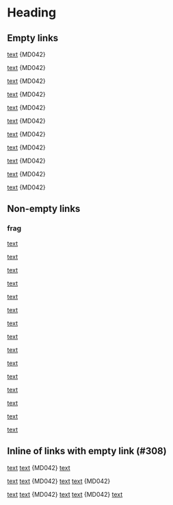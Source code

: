 # Heading

## Empty links

[text]() {MD042}

[text](<>) {MD042}

[text]( <> ) {MD042}

[text](<> "title") {MD042}

[text]( <> "title" ) {MD042}

[text](#) {MD042}

[text]( # ) {MD042}

[text](# "title") {MD042}

[text]( # "title" ) {MD042}

[text][frag] {MD042}

[text][ frag ] {MD042}

[frag]: #

## Non-empty links

### frag

[text](link)

[text]( link )

[text](link "title")

[text]( link "title" )

[text](<link>)

[text]( <link> )

[text](<link> "title")

[text]( <link> "title" )

[text](#frag)

[text]( #frag )

[text](#frag "title")

[text]( #frag "title" )

[text][ref]

[text][ ref ]

[ref]: link

[text]

[text]: link

## Inline of links with empty link (#308)

[text](link-1)
[text]() {MD042}
[text](link-3)

[text](link-1)
[text]() {MD042}
[text](link-3)
[text]() {MD042}

[text](link-1)
[text]() {MD042}
[text](link-3)
[text]() {MD042}
[text](link-5)

<!-- markdownlint-configure-file {
  "MD054": false
} -->
